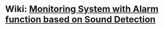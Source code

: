 # Wiki: [ Monitoring System with Alarm function based on Sound Detection](https://github.com/cu-ecen-aeld/final-project-vizdr/wiki/Project-Overview)
